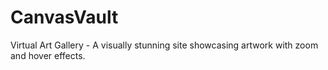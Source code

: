 # CanvasVault
Virtual Art Gallery - A visually stunning site showcasing artwork with zoom and hover effects.
